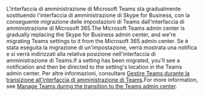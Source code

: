<span data-ttu-id="836a9-101">L'interfaccia di amministrazione di Microsoft Teams sta gradualmente sostituendo l'interfaccia di amministrazione di Skype for Business, con la conseguente migrazione delle impostazioni di Teams dall'interfaccia di amministrazione di Microsoft 365.</span><span class="sxs-lookup"><span data-stu-id="836a9-101">The Microsoft Teams admin center is gradually replacing the Skype for Business admin center, and we're migrating Teams settings to it from the Microsoft 365 admin center.</span></span> <span data-ttu-id="836a9-102">Se è stata eseguita la migrazione di un'impostazione, verrà mostrata una notifica e si verrà indirizzati alla relativa posizione nell'interfaccia di amministrazione di Teams.</span><span class="sxs-lookup"><span data-stu-id="836a9-102">If a setting has been migrated, you'll see a notification and then be directed to the setting's location in the Teams admin center.</span></span> <span data-ttu-id="836a9-103">Per altre informazioni, consultare [Gestire Teams durante la transizione all'interfaccia di amministrazione di Teams](../manage-teams-skypeforbusiness-admin-center.md).</span><span class="sxs-lookup"><span data-stu-id="836a9-103">For more information, see [Manage Teams during the transition to the Teams admin center](../manage-teams-skypeforbusiness-admin-center.md).</span></span>
